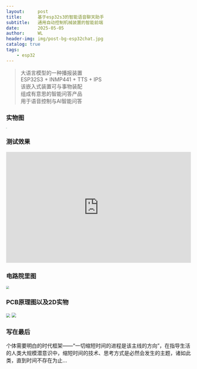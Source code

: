 ```yaml
---
layout:     post
title:      基于esp32s3的智能语音聊天助手
subtitle:   通用自动控制机械装置的智能前端
date:       2025-05-05
author:     WL
header-img: img/post-bg-esp32chat.jpg
catalog: true
tags:
    - esp32
---
```


>大语言模型的一种播报装置  
>ESP32S3 + INMP441 + TTS + IPS  
>该嵌入式装置可与事物装配  
>组成有意思的智能问答产品  
>用于语音控制与AI智能问答  

### 实物图  
<img src="https://nibilu.oss-cn-beijing.aliyuncs.com/esp32/202503%E8%AF%AD%E9%9F%B3%E8%81%8A%E5%A4%A9%E5%8A%A9%E6%89%8B01.jpg" style="zoom:15%;" />  

### 测试效果  
<div style="position: relative; padding: 30% 45%;">
  <iframe style="position: absolute; width: 100%; height: 100%; left: 0; top: 0;" src="https://player.bilibili.com/player.html?aid=114107382505304&bvid=BV1mK9sYWEPy&cid=28696707188&page=1&as_wide=1&high_quality=1&danmaku=0&autoplay=0" frameborder="no" scrolling="no"> </iframe>
  </div>   

### 电路院里图  
<img src="https://nibilu.oss-cn-beijing.aliyuncs.com/esp32/202503%E8%AF%AD%E9%9F%B3%E8%81%8A%E5%A4%A9%E5%8A%A9%E6%89%8B%E5%8E%9F%E7%90%86%E5%9B%BE.png" style="zoom:50%;" />  

### PCB原理图以及2D实物  
<img src="https://nibilu.oss-cn-beijing.aliyuncs.com/esp32/202503%E8%AF%AD%E9%9F%B3%E8%81%8A%E5%A4%A9%E5%8A%A9%E6%89%8BPCB%E5%AE%9E%E7%89%A9%E7%BB%84%E5%90%88.png" style="zoom: 67%;" />  
<img src="https://nibilu.oss-cn-beijing.aliyuncs.com/esp32/202503%E8%AF%AD%E9%9F%B3%E8%81%8A%E5%A4%A9%E5%8A%A9%E6%89%8BPCB%E9%99%A2%E9%87%8C%E5%9B%BE%E7%BB%84%E5%90%88.png" style="zoom: 80%;" />  

### 写在最后  

个体需要明白的时代框架——“一切缩短时间的进程是该主线的方向”，在指导生活的人类大规模潜意识中，缩短时间的技术、思考方式是必然会发生的主题，诸如此类，直到时间不存在为止…
